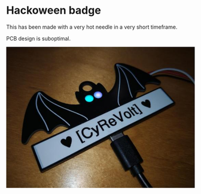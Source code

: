 # Hackoween badge

This has been made with a very hot needle in a very short timeframe.

PCB design is suboptimal.

![the badge](img/badge.jpg)
